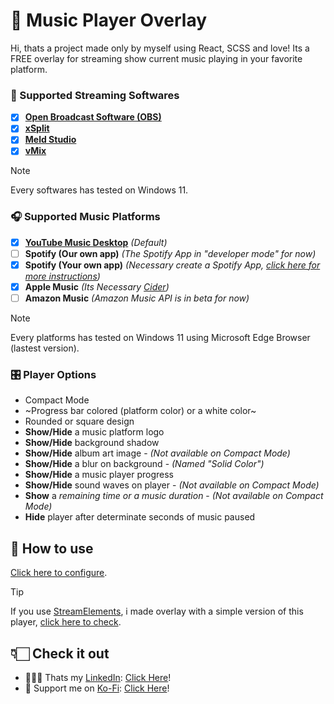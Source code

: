 # 🎵 Music Player Overlay
Hi, thats a project made only by myself using React, SCSS and love!
Its a FREE overlay for streaming show current music playing in your favorite platform.

### 🎥 Supported Streaming Softwares
- [x] **[Open Broadcast Software (OBS)](https://obsproject.com/)**
- [x] **[xSplit](https://www.xsplit.com/)**
- [x] **[Meld Studio](https://meldstudio.co/)**
- [x] **[vMix](https://www.vmix.com/)**

> [!NOTE]
> Every softwares has tested on Windows 11.

### 🎧 Supported Music Platforms
- [x] **[YouTube Music Desktop](https://ytmdesktop.app/)** *(Default)*
- [ ] **Spotify (Our own app)** *(The Spotify App in "developer mode" for now)*
- [x] **Spotify (Your own app)** *(Necessary create a Spotify App, [click here for more instructions](https://developer.spotify.com/documentation/web-api/concepts/apps))*
- [x] **Apple Music** *(Its Necessary [Cider](https://cider.sh/))*
- [ ] **Amazon Music** *(Amazon Music API is in beta for now)*

> [!NOTE]
> Every platforms has tested on Windows 11 using Microsoft Edge Browser (lastest version).

### 🎛️ Player Options
- Compact Mode
- ~Progress bar colored (platform color) or a white color~
- Rounded or square design
- **Show/Hide** a music platform logo
- **Show/Hide** background shadow
- **Show/Hide** album art image - _(Not available on Compact Mode)_
- **Show/Hide** a blur on background - _(Named "Solid Color")_
- **Show/Hide** a music player progress
- **Show/Hide** sound waves on player - _(Not available on Compact Mode)_
- **Show** a *remaining time or a music duration* - _(Not available on Compact Mode)_
- **Hide** player after determinate seconds of music paused

## 💾 How to use
[Click here to configure](https://music-widget.netlify.app/).

> [!TIP]
> If you use [StreamElements](https://streamelements.com/), i made overlay with a simple version of this player, [click here to check](https://github.com/clovis-junior/streamelements-custom-widgets/tree/main/player-music).

## 👇🏻 Check it out
- 🧑🏻‍💼 Thats my [LinkedIn](https://www.linkedin.com/in/clovis-junior-/): [Click Here](https://www.linkedin.com/in/clovis-junior-/)!
- 👛 Support me on [Ko-Fi](https://ko-fi.com/clovao): [Click Here](https://ko-fi.com/clovao)!
